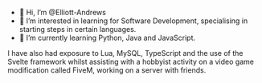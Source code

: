 - 👋 Hi, I’m @Elliott-Andrews
- 👀 I’m interested in learning for Software Development, specialising in starting steps in certain languages.
- 🌱 I’m currently learning Python, Java and JavaScript.

I have also had exposure to Lua, MySQL, TypeScript and the use of the Svelte framework whilst assisting with a hobbyist activity on a video game modification called FiveM, working on a server with friends.


